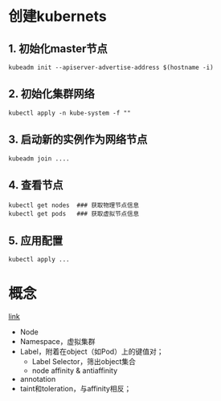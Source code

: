 # 创建kubernets
## 1. 初始化master节点
```
kubeadm init --apiserver-advertise-address $(hostname -i)
```

## 2. 初始化集群网络
```
kubectl apply -n kube-system -f ""
```

## 3. 启动新的实例作为网络节点
```
kubeadm join ....
```

## 4. 查看节点
```
kubectl get nodes  ### 获取物理节点信息
kubectl get pods   ### 获取虚拟节点信息
```

## 5. 应用配置
```
kubectl apply ...
```

# 概念
[link](https://lib.jimmysong.io/kubernetes-handbook/cluster/namespace/)

- Node
- Namespace，虚拟集群
- Label，附着在object（如Pod）上的键值对；
  - Label Selector，筛出object集合
  - node affinity & antiaffinity
- annotation
- taint和toleration，与affinity相反；